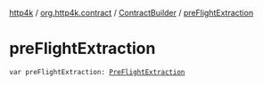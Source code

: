 [http4k](../../index.md) / [org.http4k.contract](../index.md) / [ContractBuilder](index.md) / [preFlightExtraction](./pre-flight-extraction.md)

# preFlightExtraction

`var preFlightExtraction: `[`PreFlightExtraction`](../-pre-flight-extraction/index.md)